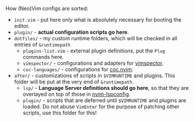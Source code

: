 How (Neo)Vim configs are sorted:

- `init.vim` - put here only what is absolutely necessary for booting the editor.
- `plugin/` - **actual configuration scripts go here**.
- `dotfiles/` - my custom runtime folders, which will be checked in all entries of `&runtimepath`
  - `plugins-list.vim` - external plugin definitions, put the `Plug` commands here.
  - `vimspector/` - configurations and adapters for [vimspector](https://github.com/puremourning/vimspector).
  - `coc-languages/` - configurations for [coc.nvim](https://github.com/neoclide/coc.nvim).
- `after/` - customizations of scripts in `$VIMRUNTIME` and plugins. This folder will be put at the very end of `&runtimepath`.
  - `lsp/` - **Language Server definitions should go here**, so that they are overlayed on top of those in [nvim-lspconfig](https://github.com/neovim/nvim-lspconfig).
  - `plugin/` - scripts that are deferred until `$VIMRUNTIME` and plugins are loaded. Do not abuse `VimEnter` for the purpose of patching other scripts, use this folder for this!
